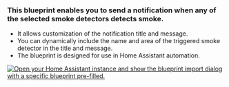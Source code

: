 ### This blueprint enables you to send a notification when any of the selected smoke detectors detects smoke.
- It allows customization of the notification title and message.
- You can dynamically include the name and area of the triggered smoke detector in the title and message.
- The blueprint is designed for use in Home Assistant automation.

[![Open your Home Assistant instance and show the blueprint import dialog with a specific blueprint pre-filled.](https://my.home-assistant.io/badges/blueprint_import.svg)](https://my.home-assistant.io/redirect/blueprint_import/?blueprint_url=https://github.com/tadassuksteris/ha-bp-smoke-notify/blob/main/bp_smoke-detect-notify.yaml)
